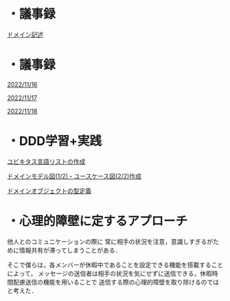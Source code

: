 
# ・議事録
[ドメイン記述](https://github.com/shellle/2022DDD/tree/main/flutter_application/lib)



# ・議事録
[2022/11/16](https://github.com/shellle/2022DDD/issues/1)

[2022/11/17](https://github.com/shellle/2022DDD/issues/5)

[2022/11/18](https://github.com/shellle/2022DDD/issues/6)


# ・DDD学習+実践
[ユビキタス言語リストの作成](https://github.com/shellle/2022DDD/blob/main/docs/glossary.md)

[ドメインモデル図(1/2)・ユースケース図(2/2)作成](https://jamboard.google.com/d/1uGZRZv9cueW5gSGG5AJE5y6FKuW7oalorTP9JX3y5Qo/viewer?f=0)

[ドメインオブジェクトの型定義](https://github.com/shellle/2022DDD/blob/main/docs/domain.md)


# ・心理的障壁に定するアプローチ

他人とのコミュニケーションの際に
常に相手の状況を注意，意識しすぎるがために情報共有が滞ってしまうことがある．

そこで僕らは，各メンバーが休暇中であることを設定できる機能を搭載することによって，
メッセージの送信者は相手の状況を気にせずに送信できる，休暇時間配慮送信の機能を用いることで
送信する際の心理的障壁を取り除けるのではと考えた．
